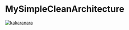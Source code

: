 # MySimpleCleanArchitecture
[![kakaranara](https://circleci.com/gh/kakaranara/MySimpleCleanArchitecture.svg?style=svg)](https://app.circleci.com/pipelines/github/Kakaranara/MySimpleCleanArchitecture)
